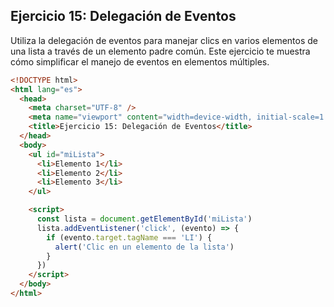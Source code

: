 ## Ejercicio 15: Delegación de Eventos

Utiliza la delegación de eventos para manejar clics en varios elementos de una lista a través de un elemento padre común. Este ejercicio te muestra cómo simplificar el manejo de eventos en elementos múltiples.

```html
<!DOCTYPE html>
<html lang="es">
  <head>
    <meta charset="UTF-8" />
    <meta name="viewport" content="width=device-width, initial-scale=1.0" />
    <title>Ejercicio 15: Delegación de Eventos</title>
  </head>
  <body>
    <ul id="miLista">
      <li>Elemento 1</li>
      <li>Elemento 2</li>
      <li>Elemento 3</li>
    </ul>

    <script>
      const lista = document.getElementById('miLista')
      lista.addEventListener('click', (evento) => {
        if (evento.target.tagName === 'LI') {
          alert('Clic en un elemento de la lista')
        }
      })
    </script>
  </body>
</html>
```
